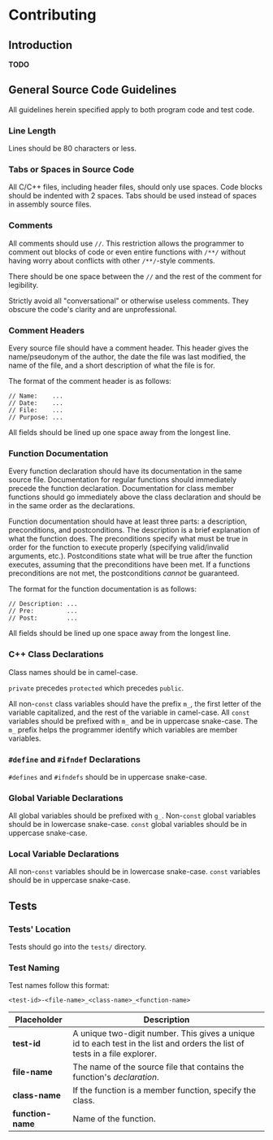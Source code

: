 # Contributing

## Introduction

**TODO**


## General Source Code Guidelines


All guidelines herein specified apply to both program code and test code.


### Line Length

Lines should be 80 characters or less.


### Tabs or Spaces in Source Code

All C/C++ files, including header files, should only use spaces. Code blocks should be indented with 2 spaces. Tabs should be used instead of spaces in assembly source files.


### Comments

All comments should use `//`. This restriction allows the programmer to comment out blocks of code or even entire functions with `/**/` without having worry about conflicts with other `/**/`-style comments.

There should be one space between the `//` and the rest of the comment for legibility.

Strictly avoid all "conversational" or otherwise useless comments. They obscure the code's clarity and are unprofessional.


### Comment Headers

Every source file should have a comment header. This header gives the name/pseudonym of the author, the date the file was last modified, the name of the file, and a short description of what the file is for.

The format of the comment header is as follows:
```
// Name:    ...
// Date:    ...
// File:    ...
// Purpose: ...
```

All fields should be lined up one space away from the longest line.


### Function Documentation

Every function declaration should have its documentation in the same source file. Documentation for regular functions should immediately precede the function declaration. Documentation for class member functions should go immediately above the class declaration and should be in the same order as the declarations.

Function documentation should have at least three parts: a description, preconditions, and postconditions. The description is a brief explanation of what the function does. The preconditions specify what must be true in order for the function to execute properly (specifying valid/invalid arguments, etc.). Postconditions state what will be true after the function executes, assuming that the preconditions have been met. If a functions preconditions are not met, the postconditions *cannot* be guaranteed.

The format for the function documentation is as follows:
```
// Description: ...
// Pre:         ...
// Post:        ...
```

All fields should be lined up one space away from the longest line.


### C++ Class Declarations

Class names should be in camel-case.

`private` precedes `protected` which precedes `public`.

All non-`const` class variables should have the prefix `m_`, the first letter of the variable capitalized, and the rest of the variable in camel-case. All `const` variables should be prefixed with `m_` and be in uppercase snake-case. The `m_` prefix helps the programmer identify which variables are member variables.


### `#define` and `#ifndef` Declarations

`#defines` and `#ifndefs` should be in uppercase snake-case.


### Global Variable Declarations

All global variables should be prefixed with `g_`. Non-`const` global variables should be in lowercase snake-case. `const` global variables should be in uppercase snake-case.


### Local Variable Declarations

All non-`const` variables should be in lowercase snake-case. `const` variables should be in uppercase snake-case.


## Tests


### Tests' Location

Tests should go into the `tests/` directory.


### Test Naming

Test names follow this format:

`<test-id>-<file-name>_<class-name>_<function-name>`


| Placeholder       | Description
| ----------------- | ------------------------
| **test-id**       | A unique two-digit number. This gives a unique id to each test in the list and orders the list of tests in a file explorer.
| **file-name**  | The name of the source file that contains the function's *declaration*.
| **class-name**    | If the function is a member function, specify the class.
| **function-name** | Name of the function.


